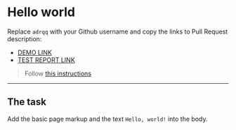 # Hello world
Replace `adrqq` with your Github username and copy the links to Pull Request description:
- [DEMO LINK](https://adrqq.github.io/layout_hello-world/)
- [TEST REPORT LINK](https://adrqq.github.io/layout_hello-world/report/html_report/)

> Follow [this instructions](https://mate-academy.github.io/layout_task-guideline/#how-to-solve-the-layout-tasks-on-github)
___

## The task
Add the basic page markup and the text `Hello, world!` into the body.
